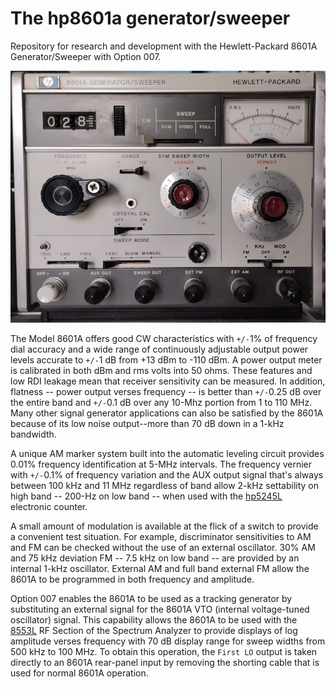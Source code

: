 # The hp8601a generator/sweeper

Repository for research and development with the Hewlett-Packard 8601A Generator/Sweeper with Option 007.

![image](/images/8601a-front.jpg)

The Model 8601A offers good CW characteristics with `+/-`1% of frequency dial accuracy and a wide range of continuously adjustable output power levels accurate to `+/-`1 dB from +13 dBm to -110 dBm. A power output meter is calibrated in both dBm and rms volts into 50 ohms. These features and low RDI leakage mean that receiver sensitivity can be measured. In addition, flatness -- power output verses frequency -- is better than `+/-`0.25 dB over the entire band and `+/-`0.1 dB over any 10-Mhz portion from 1 to 110 MHz. Many other signal generator applications can also be satisfied by the 8601A because of its low noise output--more than 70 dB down in a 1-kHz bandwidth.

A unique AM marker system built into the automatic leveling circuit provides 0.01% frequency identification at 5-MHz intervals. The frequency vernier with `+/-`0.1% of frequency variation and the AUX output signal that's always between 100 kHz and 11 MHz regardless of band allow 2-kHz settability on high band -- 200-Hz on low band -- when used with the [hp5245L](https://github.com/cartheur/hp5245l) electronic counter.

A small amount of modulation is available at the flick of a switch to provide a convenient test situation. For example, discriminator sensitivities to AM and FM can be checked without the use of an external oscillator. 30% AM and 75 kHz deviation FM -- 7.5 kHz on low band -- are provided by an internal 1-kHz oscillator. External AM and full band external FM allow the 8601A to be programmed in both frequency and amplitude.

Option 007 enables the 8601A to be used as a tracking generator by substituting an external signal for the 8601A VTO (internal voltage-tuned oscillator) signal. This capability allows the 8601A to be used with the [8553L](https://github.com/cartheur/hp141s) RF Section of the Spectrum Analyzer to provide displays of log amplitude verses frequency with 70 dB display range for sweep widths from 500 kHz to 100 MHz. To obtain this operation, the `First LO` output is taken directly to an 8601A rear-panel input by removing the shorting cable that is used for normal 8601A operation.
